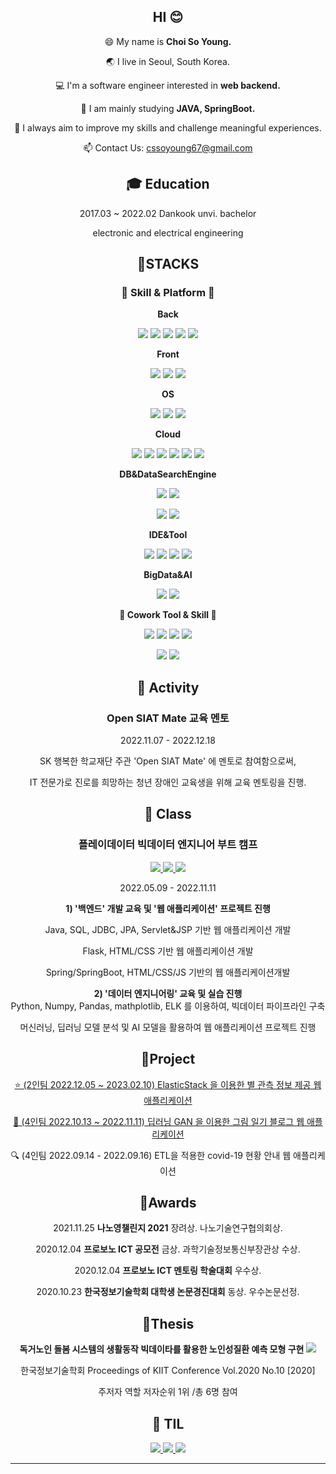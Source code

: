 <div align=center>
  
## HI 😊
😄 My name is **Choi So Young.**
  
🌏 I live in Seoul, South Korea.
  
💻 I'm a software engineer interested in **web backend.**
    
🌱 I am mainly studying **JAVA, SpringBoot.**

🚀 I always aim to improve my skills and challenge meaningful experiences.
  
📫 Contact Us: cssoyoung67@gmail.com


## **🎓 Education**

2017.03 ~ 2022.02 Dankook unvi. bachelor 

electronic and electrical engineering
  
  
## **📒STACKS**

### **🌱 Skill & Platform 🌱**
  
**Back**
  
![](https://img.shields.io/badge/Java-007396?style=flat&logo=OpenJDK&logoColor=white") <img src="https://img.shields.io/badge/Python-3776AB?style=flat&logo=Python&logoColor=white"> <img src="https://img.shields.io/badge/Spring-6DB33F?style=flat&logo=Spring&logoColor=white"> 
<img src="https://img.shields.io/badge/Spring Boot-6DB33F?style=flat&logo=Spring Boot&logoColor=white"> <img src="https://img.shields.io/badge/Flask-000000?style=flat&logo=Flask&logoColor=white"> 

**Front**
  
<img src="https://img.shields.io/badge/JavaScript-F7DF1E?style=flat&logo=JavaScript&logoColor=white"> <img src="https://img.shields.io/badge/React-1DAFB?style=flat&logo=React&logoColor=white">  <img src="https://img.shields.io/badge/D3.js-F9A03C?style=flat&logo=D3.js&logoColor=white"> 

**OS**

  <img src="https://img.shields.io/badge/Windows-0078D6?style=flat&logo=Windows&logoColor=white"> <img src="https://img.shields.io/badge/Linux-FCC624?style=flat&logo=Linux&logoColor=white">  <img src="https://img.shields.io/badge/Ubuntu-E95420?style=flat&logo=Ubuntu&logoColor=white"> 

**Cloud**
  
<img src="https://img.shields.io/badge/Amazon AWS-232F3E?style=flat&logo=Amazon AWS&logoColor=white">  <img src="https://img.shields.io/badge/Amazon EC2-FF9900?style=flat&logo=Amazon EC2&logoColor=white"> <img src="https://img.shields.io/badge/Amazon RDS-527FFF?style=flat&logo=Amazon RDS&logoColor=white"> <img src="https://img.shields.io/badge/AWS elasticache-008DE4?style=flat&logo=AWS elasticache&logoColor=white"> <img src="https://img.shields.io/badge/Amazon S3-569A31?style=flat&logo=Amazon S3&logoColor=white">  <img src="https://img.shields.io/badge/Amazon SDK-007AAC?style=flat&logo=Amazon SDK&logoColor=white"> 
  
**DB&DataSearchEngine**
  
<img src="https://img.shields.io/badge/MySQL-4479A1?style=flat&logo=MySQL&logoColor=white"> <img src="https://img.shields.io/badge/Redis-DC382D?style=flat&logo=Redis&logoColor=white">
  
<img src="https://img.shields.io/badge/ElasticStack-005571?style=flat&logo=Elastic&logoColor=white"> <img src="https://img.shields.io/badge/JavaRestHighLevelClient-005571?style=flat&logo=A&logoColor=white"> 

**IDE&Tool**
  
<img src="https://img.shields.io/badge/STS-6DB33F?style=flat&logo=Spring&logoColor=white"> <img src="https://img.shields.io/badge/VSC-007ACC?style=flat&logo=VisualStudioCode&logoColor=white">  <img src="https://img.shields.io/badge/DBeaver-A5915F?style=flat&logo=DBeaver&logoColor=white"> <img src="https://img.shields.io/badge/Postman-FF6C37?style=flat&logo=Postman&logoColor=white"> 
 
  
**BigData&AI**
  
<img src="https://img.shields.io/badge/pandas-150458?style=flat&logo=pandas&logoColor=white"> <img src="https://img.shields.io/badge/matplotlib-004088?style=flat&logo=matplotlib&logoColor=white"> 
  
  
 **🌱 Cowork Tool & Skill 🌱**
 
<img src="https://img.shields.io/badge/Git-F05032?style=flat&logo=Git&logoColor=white"> <img src="https://img.shields.io/badge/GitHub-181717?style=flat&logo=GitHub&logoColor=white"> <img src="https://img.shields.io/badge/Agile-E20074?style=flat&logo=A&logoColor=white"> <img src="https://img.shields.io/badge/Jira-0052CC?style=flat&logo=Jira Software&logoColor=white"> 

<img src="https://img.shields.io/badge/Notion-000000?style=flat&logo=Notion&logoColor=white">
<img src="https://img.shields.io/badge/Slack-4A154B?style=flat&logo=Slack&logoColor=white">

  
## **🎈 Activity**
  
### Open SIAT Mate 교육 멘토
  
  2022.11.07 - 2022.12.18

SK 행복한 학교재단 주관 'Open SIAT Mate' 에 멘토로 참여함으로써,
  
IT 전문가로 진로를 희망하는 청년 장애인 교육생을 위해 교육 멘토링을 진행.

## 📖 Class

### 플레이데이터 빅데이터 엔지니어 부트 캠프 
  
<a href="https://cso6005.tistory.com/category/AI_STUDY"> <img src="https://img.shields.io/badge/📝 공부 기록-181717?style=flat&logo=G&logoColor=white"> </a> <a href="https://github.com/cso6005/Python_AI_study"> <img src="https://img.shields.io/badge/📝 AI 수업 실습-181717?style=flat&logo=G&logoColor=white"> </a> <a href="https://github.com/cso6005/JavaReview"> <img src="https://img.shields.io/badge/📝 백엔드 수업 실습-181717?style=flat&logo=G&logoColor=white"> </a> 
  
  2022.05.09 - 2022.11.11
  
**1) '백엔드' 개발 교육 및 '웹 애플리케이션' 프로젝트 진행**
  
   Java, SQL, JDBC, JPA, Servlet&JSP 기반 웹 애플리케이션 개발
  
   Flask, HTML/CSS 기반 웹 애플리케이션 개발
  
   Spring/SpringBoot, HTML/CSS/JS 기반의 웹 애플리케이션개발
  

**2) '데이터 엔지니어링' 교육 및 실습 진행**   
  Python, Numpy, Pandas, mathplotlib, ELK 를 이용하여, 빅데이터 파이프라인 구축
  
  머신러닝, 딥러닝 모델 분석 및 AI 모델을 활용하여 웹 애플리케이션 프로젝트 진행
  

  

## **🌻Project**

<a href="https://github.com/cso6005/Star"> ⭐ (2인팀 2022.12.05 ~ 2023.02.10) ElasticStack 을 이용한 별 관측 정보 제공 웹 애플리케이션 </a>
  
<a href="https://github.com/cso6005/Deep-Story"> 🎨 (4인팀 2022.10.13 ~ 2022.11.11) 딥러닝 GAN 을 이용한 그림 일기 블로그 웹 애플리케이션 </a>
  
<a href="https://github.com/cso6005/ETL_CovidWeb_project/blob/master/README.md" style="text-decoration: none;"> 🔍 (4인팀  2022.09.14 - 2022.09.16) ETL을 적용한 covid-19 현황 안내 웹 애플리케이션 </a>
    


## 🥇Awards
2021.11.25 **나노영챌린지 2021** 장려상. 나노기술연구협의회상.
  
2020.12.04 **프로보노 ICT 공모전** 금상. 과학기술정보통신부장관상 수상.
  
2020.12.04 **프로보노 ICT 멘토링 학술대회** 우수상.
  
2020.10.23 **한국정보기술학회 대학생 논문경진대회** 동상. 우수논문선정.
  
## 📃Thesis
**독거노인 돌봄 시스템의 생활동작 빅데이타를 활용한 노인성질환 예측 모형 구현** <a href="http://rs2.riss4u.net/search/detail/DetailView.do?p_mat_type=1a0202e37d52c72d&control_no=a61b52aeafbb1131b36097776a77e665&keyword=%EB%8F%85%EA%B1%B0%EB%85%B8%EC%9D%B8%20%EB%8F%8C%EB%B4%84%EC%8B%9C%EC%8A%A4%ED%85%9C%EC%9D%98%20%EC%83%9D%ED%99%9C%EB%8F%99%EC%9E%91%20%EB%B9%85%EB%8D%B0%EC%9D%B4%ED%83%80%EB%A5%BC%20%ED%99%9C%EC%9A%A9%ED%95%9C%20%EB%85%B8%EC%9D%B8%EC%84%B1%EC%A7%88%ED%99%98%20%EC%98%88%EC%B8%A1%20%EB%AA%A8%ED%98%95%20%EA%B5%AC%ED%98%84"> <img src="https://img.shields.io/badge/📝 RISS-181717?style=flat&logo=G&logoColor=white"> </a> 
  
  한국정보기술학회 Proceedings of KIIT Conference Vol.2020 No.10 [2020]

  주저자 역할 저자순위 1위 /총 6명 참여
  
## 📕 TIL 
<a href="https://github.com/cso6005/TIL-Troubleshooting"> <img src="https://img.shields.io/badge/GitHub TIL-181717?style=flat&logo=GitHub&logoColor=white"> </a>
<a href="https://cso6005.tistory.com"> <img src="https://img.shields.io/badge/Tistory-000000?style=flat&logo=tistory&logoColor=white"> </a>
<a href="https://blog.naver.com/cso6005"> <img src="https://img.shields.io/badge/NeverBlog-03C75A?style=flat&logo=Naver&logoColor=white"> </a>
<a href="https://cso6005.tistory.com">
  
----------

